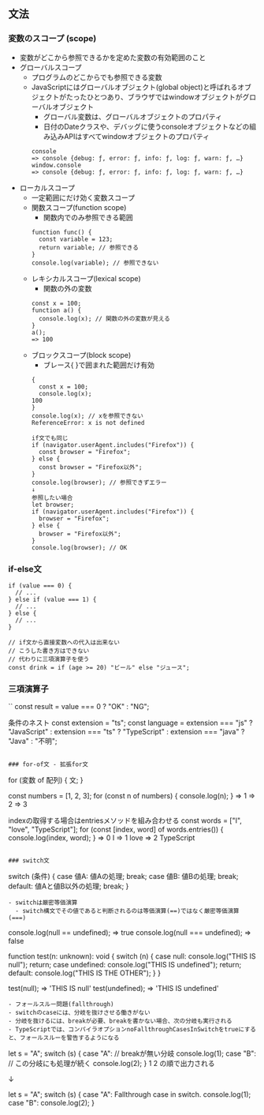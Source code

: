 ## 文法
### 変数のスコープ (scope)
- 変数がどこから参照できるかを定めた変数の有効範囲のこと
- グローバルスコープ
  - プログラムのどこからでも参照できる変数
  - JavaScriptにはグローバルオブジェクト(global object)と呼ばれるオブジェクトがたったひとつあり、ブラウザではwindowオブジェクトがグローバルオブジェクト
    - グローバル変数は、グローバルオブジェクトのプロパティ
    - 日付のDateクラスや、デバッグに使うconsoleオブジェクトなどの組み込みAPIはすべてwindowオブジェクトのプロパティ
    ```
    console
    => console {debug: ƒ, error: ƒ, info: ƒ, log: ƒ, warn: ƒ, …}
    window.console
    => console {debug: ƒ, error: ƒ, info: ƒ, log: ƒ, warn: ƒ, …}
    ```
- ローカルスコープ
  - 一定範囲にだけ効く変数スコープ
  - 関数スコープ(function scope)
    - 関数内でのみ参照できる範囲
    ```
    function func() {
      const variable = 123;
      return variable; // 参照できる
    }
    console.log(variable); // 参照できない
    ```
  - レキシカルスコープ(lexical scope)
    - 関数の外の変数
    ```
    const x = 100;
    function a() {
      console.log(x); // 関数の外の変数が見える
    }
    a();
    => 100
    ```
  - ブロックスコープ(block scope)
    - ブレース{ }で囲まれた範囲だけ有効
    ```
    {
      const x = 100;
      console.log(x);
    100
    }
    console.log(x); // xを参照できない
    ReferenceError: x is not defined
    
    if文でも同じ
    if (navigator.userAgent.includes("Firefox")) {
      const browser = "Firefox";
    } else {
      const browser = "Firefox以外";
    }
    console.log(browser); // 参照できずエラー
    ↓
    参照したい場合
    let browser;
    if (navigator.userAgent.includes("Firefox")) {
      browser = "Firefox";
    } else {
      browser = "Firefox以外";
    }
    console.log(browser); // OK
    ```

### if-else文
```
if (value === 0) {
  // ...
} else if (value === 1) {
  // ...
} else {
  // ...
}

// if文から直接変数への代入は出来ない
// こうした書き方はできない
// 代わりに三項演算子を使う
const drink = if (age >= 20) "ビール" else "ジュース";
```
### 三項演算子
``
const result = value === 0 ? "OK" : "NG";

条件のネスト
const extension = "ts";
const language =
  extension === "js"
    ? "JavaScript"
    : extension === "ts"
    ? "TypeScript"
    : extension === "java"
    ? "Java"
    : "不明";
```

### for-of文 - 拡張for文
```
for (変数 of 配列) {
  文;
}

const numbers = [1, 2, 3];
for (const n of numbers) {
  console.log(n);
}
=> 1 
=> 2 
=> 3

indexの取得する場合はentriesメソッドを組み合わせる
const words = ["I", "love", "TypeScript"];
for (const [index, word] of words.entries()) {
  console.log(index, word);
}
=> 0 I
=> 1 love
=> 2 TypeScript
```

### switch文
```
switch (条件) {
  case 値A:
    値Aの処理;
    break;
  case 値B:
    値Bの処理;
    break;
  default:
    値Aと値B以外の処理;
    break;
}
```
- switchは厳密等価演算
  - switch構文でその値であると判断されるのは等価演算(==)ではなく厳密等価演算(===)
  ```
  console.log(null == undefined);
  => true
  console.log(null === undefined);
  => false
  
  function test(n: unknown): void {
    switch (n) {
      case null:
        console.log("THIS IS null");
        return;
      case undefined:
        console.log("THIS IS undefined");
        return;
      default:
        console.log("THIS IS THE OTHER");
    }
  }

  test(null);
  => 'THIS IS null'
  test(undefined);
  => 'THIS IS undefined'
  ```
- フォールスルー問題(fallthrough)
  - switchのcaseには、分岐を抜けさせる働きがない
  - 分岐を抜けるには、breakが必要、breakを書かない場合、次の分岐も実行される
  - TypeScriptでは、コンパイラオプションnoFallthroughCasesInSwitchをtrueにすると、フォールスルーを警告するようになる
  ```
  let s = "A";
  switch (s) {
    case "A": // breakが無い分岐
      console.log(1);
    case "B": // この分岐にも処理が続く
      console.log(2);
  }
  1 2 の順で出力される
  
  ↓
  
  let s = "A";
  switch (s) {
    case "A":
  Fallthrough case in switch.
      console.log(1);
    case "B":
      console.log(2);
  }
  ```






